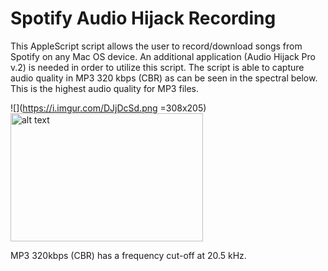 # Spotify Audio Hijack Recording

This AppleScript script allows the user to record/download songs from Spotify on any Mac OS device. An additional application (Audio Hijack Pro v.2) is needed in order to utilize this script. The script is able to capture audio quality in MP3 320 kbps (CBR) as can be seen in the spectral below. This is the highest audio quality for MP3 files.

![](https://i.imgur.com/DJjDcSd.png =308x205)
<img src="https://i.imgur.com/DJjDcSd.png" alt="alt text" width="308" height="205">

MP3 320kbps (CBR) has a frequency cut-off at 20.5 kHz.
